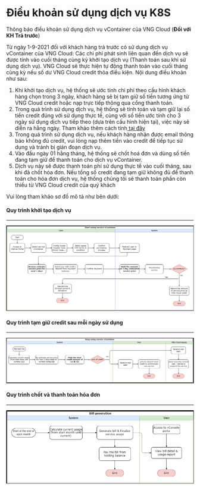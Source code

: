 # Điều khoản sử dụng dịch vụ K8S

Thông báo điều khoản sử dụng dịch vụ vContainer của VNG Cloud (**Đối với KH Trả trước**)

Từ ngày 1-9-2021 đối với khách hàng trả trước có sử dụng dịch vụ vContainer của VNG Cloud: Các chi phí phát sinh liên quan đến dịch vụ sẽ được tính vào cuối tháng cùng kỳ khởi tạo dịch vụ (Thanh toán sau khi sử dụng dịch vụ). VNG Cloud sẽ thực hiện tự động thanh toán vào cuối tháng cùng kỳ nếu số dư VNG Cloud credit thỏa điều kiện. Nội dung điều khoản như sau:

1. Khi khởi tạo dịch vụ, hệ thống sẽ ước tính chi phí theo cấu hình khách hàng chọn trong 3 ngày, khách hàng sẽ bị tạm giữ số tiền tương ứng từ VNG Cloud credit hoặc nạp trực tiếp thông qua cổng thanh toán.
2. Trong quá trình sử dụng dịch vụ, hệ thống sẽ tính toán và tạm giữ lại số tiền credit đúng với sử dụng thực tế, cùng với số tiền ước tính cho 3 ngày sử dụng dịch vụ tiếp theo (dựa trên cấu hình hiện tại), việc này sẽ diễn ra hằng ngày. Tham khảo thêm cách tính[ tại đây](https://docs.vngcloud.vn/vng-cloud-document/vn/quan-ly-hoa-don-chi-phi-and-tai-nguyen-tren-vng-cloud/trai-nghiem-billing-and-kenh-thanh-toan/ve-billing-and-payment/thanh-toan/tam-giu-credit)
3. Trong quá trình sử dụng dịch vụ, nếu khách hàng nhận được email thông báo không đủ credit, vui lòng nạp thêm tiền vào credit để tiếp tục sử dụng và tránh bị gián đoạn dịch vụ.
4. Vào đầu ngày 01 hằng tháng, hệ thống sẽ chốt hoá đơn và dùng số tiền đang tạm giữ để thanh toán cho dịch vụ vContainer.
5. Dịch vụ này sẽ được thanh toán phí sử dụng thực tế vào cuối tháng, sau khi đã chốt hóa đơn. Nếu tổng số credit đang tạm giữ không đủ để thanh toán cho hóa đơn dịch vụ, hệ thống chúng tôi sẽ thanh toán phần còn thiếu từ VNG Cloud credit của quý khách

Vui lòng tham khảo sơ đồ mô tả như bên dưới:

#### Quy trình khởi tạo dịch vụ 

***

![Image](https://github.com/vngcloud/docs/blob/main/Vietnamese/.gitbook/assets/image%20(498).png?raw=true)

#### Quy trình tạm giữ credit sau mỗi ngày sử dụng 

***

![Image](https://github.com/vngcloud/docs/blob/main/Vietnamese/.gitbook/assets/image%20(499).png?raw=true)

#### Quy trình chốt và thanh toán hóa đơn 

***

![Image](https://github.com/vngcloud/docs/blob/main/Vietnamese/.gitbook/assets/image%20(500).png?raw=true)
